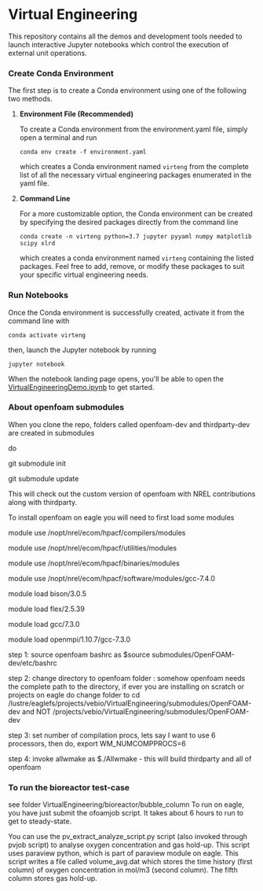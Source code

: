 # Virtual Engineering

This repository contains all the demos and development tools needed to launch interactive Jupyter notebooks which control the execution of external unit operations.



### Create Conda Environment

The first step is to create a Conda environment using one of the following two methods.

1. **Environment File (Recommended)**
  
    To create a Conda environment from the environment.yaml file, simply open a terminal and run
    
    `conda env create -f environment.yaml`    

    which creates a Conda environment named `virteng` from the complete list of all the necessary virtual engineering packages enumerated in the yaml file.
    
    
    
2. **Command Line**

    For a more customizable option, the Conda environment can be created by specifying the desired packages directly from the command line

    `conda create -n virteng python=3.7 jupyter pyyaml numpy matplotlib scipy xlrd`

    which creates a conda environment named `virteng` containing the listed packages.  Feel free to add, remove, or modify these packages to suit your specific virtual engineering needs.



### Run Notebooks

Once the Conda environment is successfully created, activate it from the command line with

`conda activate virteng`

then, launch the Jupyter notebook by running

`jupyter notebook`

When the notebook landing page opens, you'll be able to open the [VirtualEngineeringDemo.ipynb](demo/VirtualEngineeringDemo.ipynb) to get started.


### About openfoam submodules

When you clone the repo, folders called openfoam-dev and thirdparty-dev are created in submodules

do

git submodule init

git submodule update

This will check out the custom version of openfoam with NREL contributions along with thirdparty.

To install openfoam on eagle you will need to first load some modules

module use /nopt/nrel/ecom/hpacf/compilers/modules

module use /nopt/nrel/ecom/hpacf/utilities/modules

module use /nopt/nrel/ecom/hpacf/binaries/modules

module use /nopt/nrel/ecom/hpacf/software/modules/gcc-7.4.0

module load bison/3.0.5

module load flex/2.5.39

module load gcc/7.3.0

module load openmpi/1.10.7/gcc-7.3.0

step 1: source openfoam bashrc as $source submodules/OpenFOAM-dev/etc/bashrc

step 2: change directory to openfoam folder : 
somehow openfoam needs the complete path to the directory, if ever you are installing on scratch or projects on eagle
do change folder to cd /lustre/eaglefs/projects/vebio/VirtualEngineering/submodules/OpenFOAM-dev and 
NOT /projects/vebio/VirtualEngineering/submodules/OpenFOAM-dev

step 3: set number of compilation procs, lets say I want to use 6 processors, then do, export WM_NUMCOMPPROCS=6

step 4: invoke allwmake as $./Allwmake - this will build thirdparty and all of openfoam

### To run the bioreactor test-case

see folder VirtualEngineering/bioreactor/bubble_column
To run on eagle, you have just submit the ofoamjob script.
It takes about 6 hours to run to get to steady-state.

You can use the pv_extract_analyze_script.py script (also invoked through pvjob script) to 
analyse oxygen concentration and gas hold-up. This script uses paraview python, which is part of 
paraview module on eagle. This script writes a file called volume_avg.dat which stores the 
time history (first column) of oxygen concentration in mol/m3 (second column). 
The fifth column stores gas hold-up.
